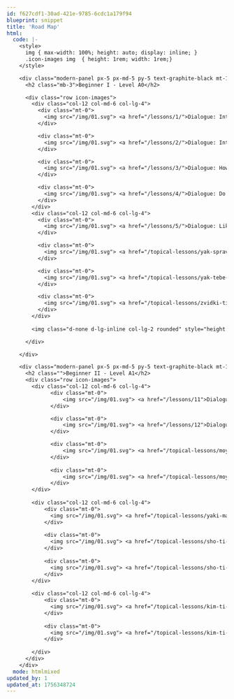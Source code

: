```yaml
---
id: f627cdf1-30ad-421e-9785-6cdc1a179f94
blueprint: snippet
title: 'Road Map'
html:
  code: |-
    <style>
      img { max-width: 100%; height: auto; display: inline; }
      .icon-images img  { height: 1rem; width: 1rem;}
    </style>

    <div class="modern-panel px-5 px-md-5 py-5 text-graphite-black mt-1" style="img { max-height: 1rem }">
      <h2 class="mb-3">Beginner I - Level A0</h2>

      <div class="row icon-images">
    	<div class="col-12 col-md-6 col-lg-4">
    	  <div class="mt-0">
    		<img src="/img/01.svg"> <a href="/lessons/1/">Dialogue: Introductions I</a>
    	  </div>

    	  <div class="mt-0">
    		<img src="/img/01.svg"> <a href="/lessons/2/">Dialogue: Introductions II</a>
    	  </div>

    	  <div class="mt-0">
    		<img src="/img/01.svg"> <a href="/lessons/3/">Dialogue: How are you?</a>
    	  </div>

    	  <div class="mt-0">
    		<img src="/img/01.svg"> <a href="/lessons/4/">Dialogue: Do you speak Ukrainian?</a>
    	  </div>
    	</div>
    	<div class="col-12 col-md-6 col-lg-4">
    	  <div class="mt-0">
    		<img src="/img/01.svg"> <a href="/lessons/5/">Dialogue: Likes and activities</a>
    	  </div>

    	  <div class="mt-0">
    		<img src="/img/01.svg"> <a href="/topical-lessons/yak-spravi-hows-it-going">Vocabulary: How's it going?</a>
    	  </div>

    	  <div class="mt-0">
    		<img src="/img/01.svg"> <a href="/topical-lessons/yak-tebe-zvati">Vocabulary: What is your name?</a>
    	  </div>

    	  <div class="mt-0">
    		<img src="/img/01.svg"> <a href="/topical-lessons/zvidki-ti-where-are-you-from">Vocabulary: Where are you from?</a>
    	  </div>	  
    	</div>
    	
    	<img class="d-none d-lg-inline col-lg-2 rounded" style="height: 100%" src="/img/01.svg">

      </div>

    </div>

    <div class="modern-panel px-5 px-md-5 py-5 text-graphite-black mt-1">
      <h2 class="">Beginner II - Level A1</h2>
      <div class="row icon-images">
    	<div class="col-12 col-md-6 col-lg-4">
    	  	  <div class="mt-0">
    		      <img src="/img/01.svg"> <a href="/lessons/11">Dialogue: Family I</a>
    	      </div>

    	  	  <div class="mt-0">
    		      <img src="/img/01.svg"> <a href="/lessons/12">Dialogue: Family II</a>
    	      </div>

    	  	  <div class="mt-0">
    		      <img src="/img/01.svg"> <a href="/topical-lessons/moya-simya-my-family">Vocabulary: My family I</a>
    	      </div>
    	  
    	  	  <div class="mt-0">
    		      <img src="/img/01.svg"> <a href="/topical-lessons/moya-simya-my-family-2nd-part">Vocabulary: My family II</a>
    	      </div>
    	</div>
    	
    	<div class="col-12 col-md-6 col-lg-4">
    		<div class="mt-0">
    		  <img src="/img/01.svg"> <a href="/topical-lessons/yaki-mayesh-khobi-i-what-are-your-hobbies-i">What are your hobbies?</a>
    		</div>
    	  
    	  	<div class="mt-0">
    		  <img src="/img/01.svg"> <a href="/topical-lessons/sho-ti-robish-u-vilnii-chas-ii-what-are-you-doing-in-your-free-time-ii">What are you interested in?</a>
    		</div>
    	  
    	  	<div class="mt-0">
    		  <img src="/img/01.svg"> <a href="/topical-lessons/sho-ti-lyubish-yisti-what-do-you-like-to-eat">What do you like to eat?</a>
    		</div>
    	</div>
    	
    	<div class="col-12 col-md-6 col-lg-4">
    		<div class="mt-0">
    		  <img src="/img/01.svg"> <a href="/topical-lessons/kim-ti-pracyuyesh-what-is-your-job">Vocabulary: What is your job? I</a>
    		</div>
    	  
    		<div class="mt-0">
    		  <img src="/img/01.svg"> <a href="/topical-lessons/kim-ti-pracyuyesh-2nd-whats-your-job-2nd">Vocabulary: What is your job? II</a>
    		</div>
    	  
    	</div>
      </div>
    </div>
  mode: htmlmixed
updated_by: 1
updated_at: 1756348724
---
```

